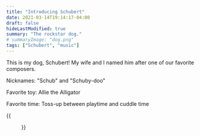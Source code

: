 ```yaml
---
title: "Introducing Schubert"
date: 2021-03-14T19:14:17-04:00
draft: false
hideLastModified: true
summary: "The rockstar dog."
# summaryImage: "dog.png"
tags: ["Schubert", "music"]
---
```



This is my dog, Schubert! My wife and I named him after one of our favorite composers. 

Nicknames: "Schub" and "Schuby-doo"

Favorite toy: Allie the Alligator

Favorite time: Toss-up between playtime and cuddle time

{{<figure src=Schub-music.webp title="I think he appreciates classical music." width=550px >}}